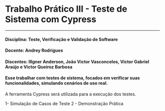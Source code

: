 # Trabalho Prático III - Teste de Sistema com Cypress
---

#### Disciplina: Teste, Verificação e Validação de Software
#### Docente: Andrey Rodrigues
#### Discentes: Illgner Anderson, João Victor Vasconcelos, Victor Gabriel Araújo e Victor Queiroz Barbosa

#### Esse  trabalhar com testes de sistema, focados em verificar suas funcionalidades, simulando cenários de uso real.
A ferramenta Cypress será utilizada para a execução dos testes.

 1-  Simulação de Casos de Teste
 2 - Demonstração Prática



